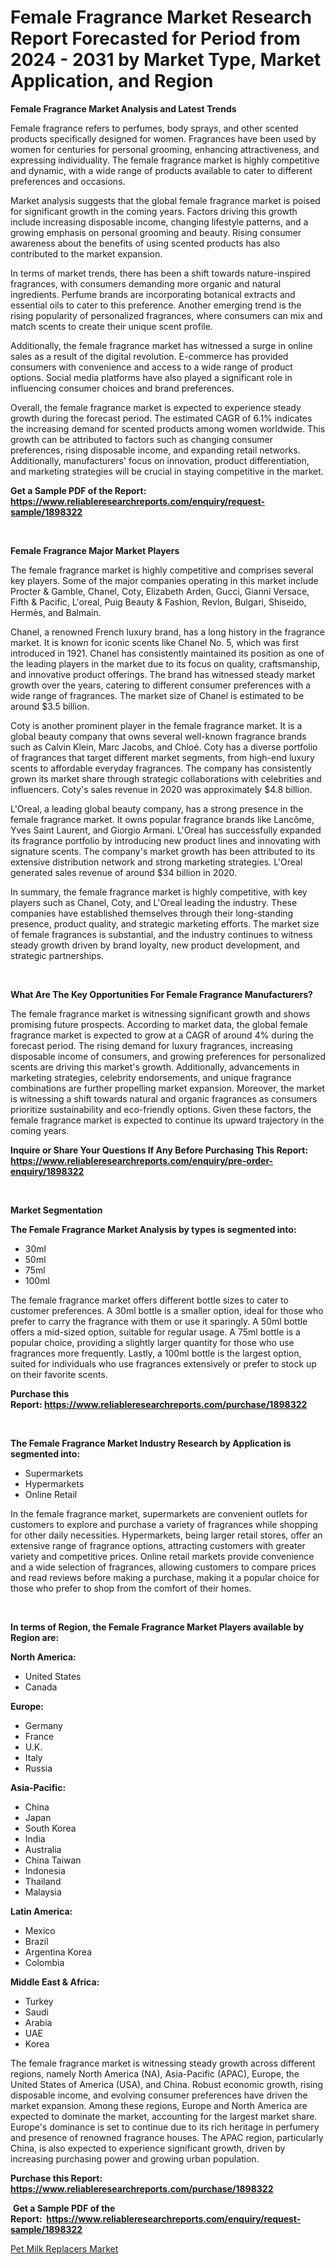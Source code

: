 <p><h1>Female Fragrance Market Research Report Forecasted for Period from 2024 -  2031 by Market Type, Market Application, and Region</h1></p><p><strong>Female Fragrance Market Analysis and Latest Trends</strong></p>
<p><p>Female fragrance refers to perfumes, body sprays, and other scented products specifically designed for women. Fragrances have been used by women for centuries for personal grooming, enhancing attractiveness, and expressing individuality. The female fragrance market is highly competitive and dynamic, with a wide range of products available to cater to different preferences and occasions.</p><p>Market analysis suggests that the global female fragrance market is poised for significant growth in the coming years. Factors driving this growth include increasing disposable income, changing lifestyle patterns, and a growing emphasis on personal grooming and beauty. Rising consumer awareness about the benefits of using scented products has also contributed to the market expansion.</p><p>In terms of market trends, there has been a shift towards nature-inspired fragrances, with consumers demanding more organic and natural ingredients. Perfume brands are incorporating botanical extracts and essential oils to cater to this preference. Another emerging trend is the rising popularity of personalized fragrances, where consumers can mix and match scents to create their unique scent profile.</p><p>Additionally, the female fragrance market has witnessed a surge in online sales as a result of the digital revolution. E-commerce has provided consumers with convenience and access to a wide range of product options. Social media platforms have also played a significant role in influencing consumer choices and brand preferences.</p><p>Overall, the female fragrance market is expected to experience steady growth during the forecast period. The estimated CAGR of 6.1% indicates the increasing demand for scented products among women worldwide. This growth can be attributed to factors such as changing consumer preferences, rising disposable income, and expanding retail networks. Additionally, manufacturers' focus on innovation, product differentiation, and marketing strategies will be crucial in staying competitive in the market.</p></p>
<p><strong>Get a Sample PDF of the Report:&nbsp; <a href="https://www.reliableresearchreports.com/enquiry/request-sample/1898322">https://www.reliableresearchreports.com/enquiry/request-sample/1898322</a></strong></p>
<p>&nbsp;</p>
<p><strong>Female Fragrance Major Market Players</strong></p>
<p><p>The female fragrance market is highly competitive and comprises several key players. Some of the major companies operating in this market include Procter & Gamble, Chanel, Coty, Elizabeth Arden, Gucci, Gianni Versace, Fifth & Pacific, L'oreal, Puig Beauty & Fashion, Revlon, Bulgari, Shiseido, Hermès, and Balmain.</p><p>Chanel, a renowned French luxury brand, has a long history in the fragrance market. It is known for iconic scents like Chanel No. 5, which was first introduced in 1921. Chanel has consistently maintained its position as one of the leading players in the market due to its focus on quality, craftsmanship, and innovative product offerings. The brand has witnessed steady market growth over the years, catering to different consumer preferences with a wide range of fragrances. The market size of Chanel is estimated to be around $3.5 billion.</p><p>Coty is another prominent player in the female fragrance market. It is a global beauty company that owns several well-known fragrance brands such as Calvin Klein, Marc Jacobs, and Chloé. Coty has a diverse portfolio of fragrances that target different market segments, from high-end luxury scents to affordable everyday fragrances. The company has consistently grown its market share through strategic collaborations with celebrities and influencers. Coty's sales revenue in 2020 was approximately $4.8 billion.</p><p>L'Oreal, a leading global beauty company, has a strong presence in the female fragrance market. It owns popular fragrance brands like Lancôme, Yves Saint Laurent, and Giorgio Armani. L'Oreal has successfully expanded its fragrance portfolio by introducing new product lines and innovating with signature scents. The company's market growth has been attributed to its extensive distribution network and strong marketing strategies. L'Oreal generated sales revenue of around $34 billion in 2020.</p><p>In summary, the female fragrance market is highly competitive, with key players such as Chanel, Coty, and L'Oreal leading the industry. These companies have established themselves through their long-standing presence, product quality, and strategic marketing efforts. The market size of female fragrances is substantial, and the industry continues to witness steady growth driven by brand loyalty, new product development, and strategic partnerships.</p></p>
<p>&nbsp;</p>
<p><strong>What Are The Key Opportunities For Female Fragrance Manufacturers?</strong></p>
<p><p>The female fragrance market is witnessing significant growth and shows promising future prospects. According to market data, the global female fragrance market is expected to grow at a CAGR of around 4% during the forecast period. The rising demand for luxury fragrances, increasing disposable income of consumers, and growing preferences for personalized scents are driving this market's growth. Additionally, advancements in marketing strategies, celebrity endorsements, and unique fragrance combinations are further propelling market expansion. Moreover, the market is witnessing a shift towards natural and organic fragrances as consumers prioritize sustainability and eco-friendly options. Given these factors, the female fragrance market is expected to continue its upward trajectory in the coming years.</p></p>
<p><strong>Inquire or Share Your Questions If Any Before Purchasing This Report: <a href="https://www.reliableresearchreports.com/enquiry/pre-order-enquiry/1898322">https://www.reliableresearchreports.com/enquiry/pre-order-enquiry/1898322</a></strong></p>
<p>&nbsp;</p>
<p><strong>Market Segmentation</strong></p>
<p><strong>The Female Fragrance Market Analysis by types is segmented into:</strong></p>
<p><ul><li>30ml</li><li>50ml</li><li>75ml</li><li>100ml</li></ul></p>
<p><p>The female fragrance market offers different bottle sizes to cater to customer preferences. A 30ml bottle is a smaller option, ideal for those who prefer to carry the fragrance with them or use it sparingly. A 50ml bottle offers a mid-sized option, suitable for regular usage. A 75ml bottle is a popular choice, providing a slightly larger quantity for those who use fragrances more frequently. Lastly, a 100ml bottle is the largest option, suited for individuals who use fragrances extensively or prefer to stock up on their favorite scents.</p></p>
<p><strong>Purchase this Report:&nbsp;<a href="https://www.reliableresearchreports.com/purchase/1898322">https://www.reliableresearchreports.com/purchase/1898322</a></strong></p>
<p>&nbsp;</p>
<p><strong>The Female Fragrance Market Industry Research by Application is segmented into:</strong></p>
<p><ul><li>Supermarkets</li><li>Hypermarkets</li><li>Online Retail</li></ul></p>
<p><p>In the female fragrance market, supermarkets are convenient outlets for customers to explore and purchase a variety of fragrances while shopping for other daily necessities. Hypermarkets, being larger retail stores, offer an extensive range of fragrance options, attracting customers with greater variety and competitive prices. Online retail markets provide convenience and a wide selection of fragrances, allowing customers to compare prices and read reviews before making a purchase, making it a popular choice for those who prefer to shop from the comfort of their homes.</p></p>
<p>&nbsp;</p>
<p><strong>In terms of Region, the Female Fragrance Market Players available by Region are:</strong></p>
<p>
    <p> <strong> North America: </strong>
        <ul>
            <li>United States</li>
            <li>Canada</li>
        </ul>
        </p> 
    <p> <strong> Europe: </strong>
        <ul>
            <li>Germany</li>
            <li>France</li>
            <li>U.K.</li>
            <li>Italy</li>
            <li>Russia</li>
        </ul>
        </p> 
    <p> <strong> Asia-Pacific: </strong>
        <ul>
            <li>China</li>
            <li>Japan</li>
            <li>South Korea</li>
            <li>India</li>
            <li>Australia</li>
            <li>China Taiwan</li>
            <li>Indonesia</li>
            <li>Thailand</li>
            <li>Malaysia</li>
        </ul>
        </p> 
    <p> <strong> Latin America: </strong>
        <ul>
            <li>Mexico</li>
            <li>Brazil</li>
            <li>Argentina Korea</li>
            <li>Colombia</li>
        </ul>
        </p> 
    <p> <strong> Middle East & Africa: </strong>
        <ul>
            <li>Turkey</li>
            <li>Saudi</li>
            <li>Arabia</li>
            <li>UAE</li>
            <li>Korea</li>
        </ul>
    </p>
    </p>
<p><p>The female fragrance market is witnessing steady growth across different regions, namely North America (NA), Asia-Pacific (APAC), Europe, the United States of America (USA), and China. Robust economic growth, rising disposable income, and evolving consumer preferences have driven the market expansion. Among these regions, Europe and North America are expected to dominate the market, accounting for the largest market share. Europe's dominance is set to continue due to its rich heritage in perfumery and presence of renowned fragrance houses. The APAC region, particularly China, is also expected to experience significant growth, driven by increasing purchasing power and growing urban population.</p></p>
<p><strong>Purchase this Report: <a href="https://www.reliableresearchreports.com/purchase/1898322">https://www.reliableresearchreports.com/purchase/1898322</a></strong></p>
<p>&nbsp;<strong>Get a Sample PDF of the Report:&nbsp;&nbsp;<a href="https://www.reliableresearchreports.com/enquiry/request-sample/1898322">https://www.reliableresearchreports.com/enquiry/request-sample/1898322</a></strong></p>
<p><strong></strong></p>
<p><p><a href="https://github.com/GroverBarry/Market-Research-Report-List-2/blob/main/pet-milk-replacers-market.md">Pet Milk Replacers Market</a></p></p>